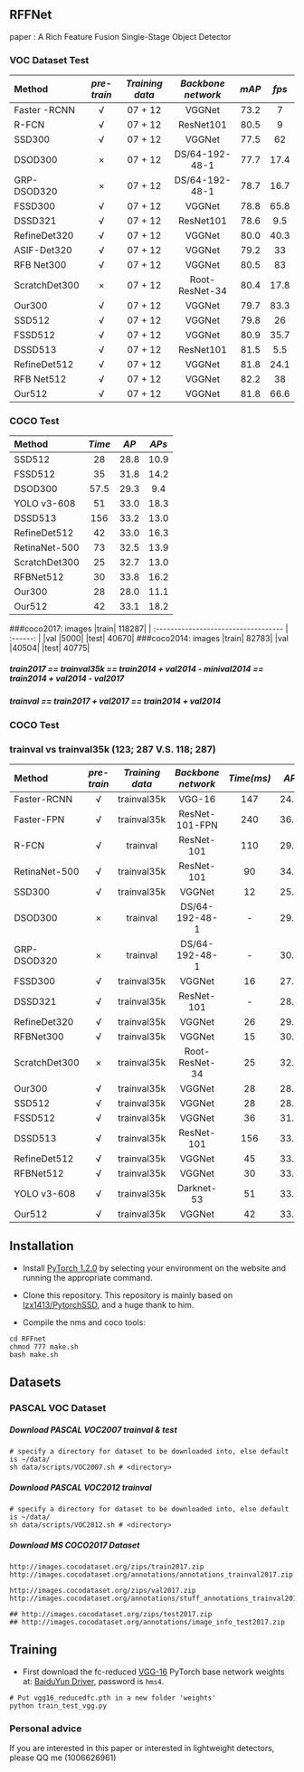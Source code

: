 ## RFFNet
paper : A Rich Feature Fusion Single-Stage Object Detector

### VOC Dataset Test

|Method		|*pre-train*|*Training data*|	*Backbone network*|	*mAP*	|*fps*|
| :--------------------------------------- |:------: | :----------------------: | :-------------------------------: | :------: |:------: |
|Faster -RCNN	|√|	07 + 12	|VGGNet	|73.2	|7|
|R-FCN	|√|	07 + 12	|ResNet101|	80.5|	9|
|SSD300	|√|	07 + 12	|VGGNet|	77.5|	62|
|DSOD300	|×|	07 + 12| DS/64-192-48-1|	77.7|	17.4|
|GRP-DSOD320	|×|	07 + 12|	DS/64-192-48-1	|78.7|	16.7|
|FSSD300	|√|	07 + 12	|VGGNet|	78.8|	65.8|
|DSSD321	|√|	07 + 12	|ResNet101	|78.6|	9.5|
|RefineDet320	|√|	07 + 12|	VGGNet|	80.0|	40.3|
|ASIF-Det320	|√|	07 + 12|	VGGNet|	79.2|	33|
|RFB Net300	|√|	07 + 12	|VGGNet|	80.5|	83|
|ScratchDet300	|×|	07 + 12|	Root-ResNet-34|	80.4|	17.8|
|Our300	|√|	07 + 12	|VGGNet	|79.7|	83.3|
|SSD512	|√|	07 + 12	|VGGNet	|79.8	|26|
|FSSD512	|√|	07 + 12|	VGGNet|	80.9	|35.7|
|DSSD513	|√|	07 + 12|	ResNet101	|81.5|	5.5|
|RefineDet512	|√|	07 + 12	|VGGNet	|81.8|	24.1|
|RFB Net512	|√|	07 + 12	|VGGNet|	82.2	|38|
|Our512	|√|	07 + 12|	VGGNet|	81.8|	66.6|

### COCO Test
|Method	|*Time*	 |*AP*	 |*APs* |
| :--------------------------------------- | :------: | :-----------------------: | :------: |
|SSD512	|28	 |28.8	 |10.9 |
|FSSD512	|35	 |31.8	 |14.2 |
|DSOD300	|57.5	 |29.3	 |9.4 |
|YOLO v3-608	|51	 |33.0	 |18.3 |
|DSSD513	|156	 |33.2	 |13.0 |
|RefineDet512	|42	 |33.0	 |16.3 |
|RetinaNet-500	|73	 |32.5	 |13.9 |
|ScratchDet300	|25	 |32.7	 |13.0 |
|RFBNet512	|30	 |33.8	 |16.2 |
|Our300	 |28	|28.0	 |11.1 |
|Our512	 |42	|33.1	 |18.2 |

###coco2017: images
|train|	118287|
| :----------------------------------- | :------: | 
|val	|5000|
|test|	40670|
###coco2014: images
|train|	82783|
|val	|40504|
|test|	40775|
##### train2017 == trainval35k == train2014 + val2014 - minival2014 == train2014 + val2014 - val2017
##### trainval == train2017 + val2017 == train2014 + val2014

### COCO Test 
### trainval vs trainval35k  (123; 287 V.S. 118; 287)
| Method	|*pre-train*|	*Training data*	|*Backbone network*	|*Time(ms)*	|*AP*	|*AP50*	|*AP75* |*APs*	|*APm*	|*APl*| 
| :--------------------------------------------------- | :------: |:-------------------------------: | :----------------------------------------------------------: | :------: |:------: |:------: |:------: |:------: |:------: |:------: |
|Faster-RCNN	    |√|	trainval35k	|VGG-16	|147	|24.2|	45.3	|23.5	|7.7	|26.4|	37.1|
|Faster-FPN	     |√|	trainval35k	|ResNet-101-FPN|240	|36.2	|59.1	|39.0	|18.2	|39.0	|48.2|
|R-FCN	     |√|	trainval|	ResNet-101	|110	|29.9|	51.9	|-|	10.8|	32.8|	45.0|
|RetinaNet-500	  |√|trainval35k|	ResNet-101	|90	|34.4|	53.1	|36.8	|14.7|	38.5	|49.1|
|SSD300		  |  √|trainval35k|	VGGNet|	12|	25.3	|42.0	|26.5|	6.2|	28.0	|43.3|
|DSOD300	     |×|	trainval	|DS/64-192-48-1	|-|	29.3|	47.3	|30.6|9.4	|31.5|	47.0|
|GRP-DSOD320    |×|trainval|	DS/64-192-48-1	|-	|30.0	|47.9	|31.8	|10.9	|33.6	|46.3|
|FSSD300	      |√|	trainval35k	|VGGNet|	16|	27.1|	47.7	|27.8|	8.7|	29.2|	42.2|
|DSSD321	      |√|	trainval35k|	ResNet-101|	-|	28.0|	46.1	|29.2|	7.4|	28.1|	47.6|
|RefineDet320      |√|		trainval35k	|VGGNet	|26|	29.4	|49.2|	31.3|	10.0|	32.0|	44.4|
|RFBNet300     |√|		trainval35k|	VGGNet|	15|	30.3|	49.3|	31.8|	11.8|	31.9|	45.9|
|ScratchDet300     |×| 	trainval35k|	Root-ResNet-34|	25|	32.7	|52.0|	34.9|	13.0|	35.6|	49.0|
|Our300        |√|	trainval35k|	VGGNet|	28|	28.0	|48.4	|28.3	|11.1|	31.4	|42.9|
|SSD512       |√|		trainval35k|	VGGNet|	28|	28.8|	48.5	|30.3|	10.9|	31.8	|43.5|
|FSSD512      |√|		trainval35k|	VGGNet|	36|	31.8	|52.8	|33.5	|14.2|	35.1	|45.0|
|DSSD513	    |√|	trainval35k|	ResNet-101|	156	|33.2|	53.3|	35.2|	13.0	|25.4|	51.1|
|RefineDet512      |√|		trainval35k|	VGGNet|	45|	33.0|	54.5	|35.5	|16.3	|36.3|	44.3|
|RFBNet512	     |√|	trainval35k|	VGGNet|	30|	33.8	|54.2|	35.9|	16.2|	37.1|	47.4|
|YOLO v3-608     |√|	trainval35k|	Darknet-53|	51|	33.0	|57.9	|34.4	|18.3	|35.4|	41.9|
|Our512 	     |√|	trainval35k|	VGGNet|	42	|33.1|	54.4|	35.1|	18.2|	36.5	|46.8|


## Installation
- Install [PyTorch 1.2.0](http://pytorch.org/) by selecting your environment on the website and running the appropriate command.
- Clone this repository. This repository is mainly based on [lzx1413/PytorchSSD](https://github.com/lzx1413/PytorchSSD), and a huge thank to him.

- Compile the nms and coco tools:
```Shell
cd RFFnet
chmod 777 make.sh
bash make.sh
```

## Datasets

### PASCAL VOC Dataset
##### Download PASCAL VOC2007 trainval & test

```Shell
# specify a directory for dataset to be downloaded into, else default is ~/data/
sh data/scripts/VOC2007.sh # <directory>
```

##### Download PASCAL VOC2012 trainval

```Shell
# specify a directory for dataset to be downloaded into, else default is ~/data/
sh data/scripts/VOC2012.sh # <directory>
```
##### Download MS COCO2017 Dataset
```Shell
http://images.cocodataset.org/zips/train2017.zip
http://images.cocodataset.org/annotations/annotations_trainval2017.zip

http://images.cocodataset.org/zips/val2017.zip
http://images.cocodataset.org/annotations/stuff_annotations_trainval2017.zip

## http://images.cocodataset.org/zips/test2017.zip
## http://images.cocodataset.org/annotations/image_info_test2017.zip
```

## Training
- First download the fc-reduced [VGG-16](https://arxiv.org/abs/1409.1556) PyTorch base network weights at: [BaiduYun Driver](https://pan.baidu.com/s/1F7sEPw1xtXJOCU7B6H8L-A 
), password is `hms4`.


```Shell
# Put vgg16_reducedfc.pth in a new folder 'weights' 
python train_test_vgg.py
```
### Personal advice

If you are interested in this paper or interested in lightweight detectors, please QQ me (1006626961)
